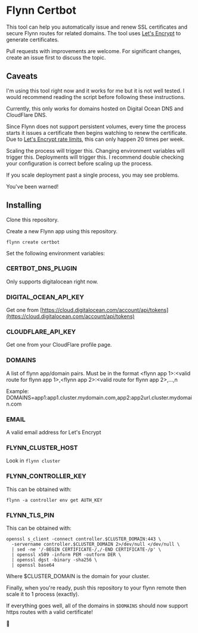 # Flynn Certbot

This tool can help you automatically issue and renew SSL certificates and secure Flynn routes for related domains. The tool uses [Let's Encrypt](https://letsencrypt.org) to generate certificates.

Pull requests with improvements are welcome. For significant changes, create an issue first to discuss the topic.

## Caveats

I'm using this tool right now and it works for me but it is not well tested. I would recommend reading the script before following these instructions.

Currently, this only works for domains hosted on Digital Ocean DNS and CloudFlare DNS.

Since Flynn does not support persistent volumes, every time the process starts it issues a certificate then begins watching to renew the certificate. Due to [Let's Encrypt rate limits](https://letsencrypt.org/docs/rate-limits/), this can only happen 20 times per week.

Scaling the process will trigger this. Changing environment variables will trigger this. Deployments will trigger this. I recommend double checking your configuration is correct before scaling up the process.

If you scale deployment past a single process, you may see problems.

You've been warned!

## Installing

Clone this repository.

Create a new Flynn app using this repository.

`flynn create certbot`

Set the following environment variables:

### CERTBOT_DNS_PLUGIN 

Only supports digitalocean right now.

### DIGITAL_OCEAN_API_KEY

Get one from [https://cloud.digitalocean.com/account/api/tokens](https://cloud.digitalocean.com/account/api/tokens)

### CLOUDFLARE_API_KEY
Get one from your CloudFlare profile page.

### DOMAINS

A list of flynn app/domain pairs. Must be in the format <flynn app 1>:<valid route for flynn app 1>,<flynn app 2>:<valid route for flynn app 2>,...,n

Example: DOMAINS=app1:app1.cluster.mydomain.com,app2:app2url.cluster.mydomain.com

### EMAIL

A valid email address for Let's Encrypt

### FLYNN_CLUSTER_HOST

Look in `flynn cluster`

### FLYNN_CONTROLLER_KEY

This can be obtained with:

`flynn -a controller env get AUTH_KEY`


### FLYNN_TLS_PIN

This can be obtained with:

```
openssl s_client -connect controller.$CLUSTER_DOMAIN:443 \
  -servername controller.$CLUSTER_DOMAIN 2>/dev/null </dev/null \
  | sed -ne '/-BEGIN CERTIFICATE-/,/-END CERTIFICATE-/p' \
  | openssl x509 -inform PEM -outform DER \
  | openssl dgst -binary -sha256 \
  | openssl base64
```

Where $CLUSTER_DOMAIN is the domain for your cluster.


Finally, when you're ready, push this repository to your flynn remote then scale it to 1 process (exactly).

If everything goes well, all of the domains in `$DOMAINS` should now support https routes with a valid certificate!

🍻
